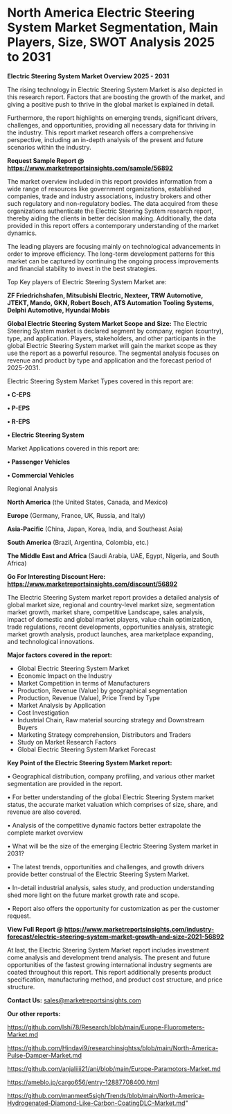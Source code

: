 # North America Electric Steering System Market Segmentation, Main Players, Size, SWOT Analysis 2025 to 2031

<Strong> Electric Steering System Market Overview 2025 - 2031</strong>

The rising technology in Electric Steering System Market is also depicted in this research report. Factors that are boosting the growth of the market, and giving a positive push to thrive in the global market is explained in detail.

Furthermore, the report highlights on emerging trends, significant drivers, challenges, and opportunities, providing all necessary data for thriving in the industry. This report market research offers a comprehensive perspective, including an in-depth analysis of the present and future scenarios within the industry.

<strong>Request Sample Report @ <a href=https://www.marketreportsinsights.com/sample/56892>https://www.marketreportsinsights.com/sample/56892</a></strong>

The market overview included in this report provides information from a wide range of resources like government organizations, established companies, trade and industry associations, industry brokers and other such regulatory and non-regulatory bodies. The data acquired from these organizations authenticate the Electric Steering System research report, thereby aiding the clients in better decision making. Additionally, the data provided in this report offers a contemporary understanding of the market dynamics.

The leading players are focusing mainly on technological advancements in order to improve efficiency. The long-term development patterns for this market can be captured by continuing the ongoing process improvements and financial stability to invest in the best strategies.

Top Key players of Electric Steering System Market are:

<strong>ZF Friedrichshafen, Mitsubishi Electric, Nexteer, TRW Automotive, JTEKT, Mando, GKN, Robert Bosch, ATS Automation Tooling Systems, Delphi Automotive, Hyundai Mobis</strong>

<strong><b>Global Electric Steering System Market Scope and Size:</b></strong>
The Electric Steering System market is declared segment by company, region (country), type, and application. Players, stakeholders, and other participants in the global Electric Steering System market will gain the market scope as they use the report as a powerful resource. The segmental analysis focuses on revenue and product by type and application and the forecast period of 2025-2031.

Electric Steering System Market Types covered in this report are:

<strong>• C-EPS

• P-EPS

• R-EPS

• Electric Steering System</strong>

Market Applications covered in this report are:

<strong>• Passenger Vehicles

• Commercial Vehicles</strong> 

Regional Analysis

<strong>North America</strong> (the United States, Canada, and Mexico)

<strong>Europe</strong> (Germany, France, UK, Russia, and Italy)

<strong>Asia-Pacific</strong> (China, Japan, Korea, India, and Southeast Asia)

<strong>South America</strong> (Brazil, Argentina, Colombia, etc.)

<strong>The Middle East and Africa</strong> (Saudi Arabia, UAE, Egypt, Nigeria, and South Africa)

<strong>Go For Interesting Discount Here: <a href=https://www.marketreportsinsights.com/discount/56892>https://www.marketreportsinsights.com/discount/56892</a></strong>

The Electric Steering System market report provides a detailed analysis of global market size, regional and country-level market size, segmentation market growth, market share, competitive Landscape, sales analysis, impact of domestic and global market players, value chain optimization, trade regulations, recent developments, opportunities analysis, strategic market growth analysis, product launches, area marketplace expanding, and technological innovations.

<strong><b>Major factors covered in the report:</b></strong>
<ul>
  <li>Global Electric Steering System Market </li>
  <li>Economic Impact on the Industry</li>
  <li>Market Competition in terms of Manufacturers</li>
  <li>Production, Revenue (Value) by geographical segmentation</li>
  <li>Production, Revenue (Value), Price Trend by Type</li>
  <li>Market Analysis by Application</li>
  <li>Cost Investigation</li>
  <li>Industrial Chain, Raw material sourcing strategy and Downstream Buyers</li>
  <li>Marketing Strategy comprehension, Distributors and Traders</li>
  <li>Study on Market Research Factors</li>
  <li>Global Electric Steering System Market Forecast</li>
</ul>

<strong><b>Key Point of the Electric Steering System Market report:</b></strong>

• Geographical distribution, company profiling, and various other market segmentation are provided in the report.

• For better understanding of the global Electric Steering System market status, the accurate market valuation which comprises of size, share, and revenue are also covered.

• Analysis of the competitive dynamic factors better extrapolate the complete market overview

• What will be the size of the emerging Electric Steering System market in 2031?

• The latest trends, opportunities and challenges, and growth drivers provide better construal of the Electric Steering System Market.

• In-detail industrial analysis, sales study, and production understanding shed more light on the future market growth rate and scope.

• Report also offers the opportunity for customization as per the customer request.

<strong><b>View Full Report @ <a href=https://www.marketreportsinsights.com/industry-forecast/electric-steering-system-market-growth-and-size-2021-56892>https://www.marketreportsinsights.com/industry-forecast/electric-steering-system-market-growth-and-size-2021-56892</a></b></strong>


At last, the Electric Steering System Market report includes investment come analysis and development trend analysis. The present and future opportunities of the fastest growing international industry segments are coated throughout this report. This report additionally presents product specification, manufacturing method, and product cost structure, and price structure.

<strong>Contact Us:</strong>
sales@marketreportsinsights.com

<strong>Our other reports:</strong>

<a href=https://github.com/Ishi78/Research/blob/main/Europe-Fluorometers-Market.md>https://github.com/Ishi78/Research/blob/main/Europe-Fluorometers-Market.md</a>

<a href=https://github.com/Hindavi9/researchinsightss/blob/main/North-America-Pulse-Damper-Market.md>https://github.com/Hindavi9/researchinsightss/blob/main/North-America-Pulse-Damper-Market.md</a>

<a href=https://github.com/anjaliiii21/ani/blob/main/Europe-Paramotors-Market.md>https://github.com/anjaliiii21/ani/blob/main/Europe-Paramotors-Market.md</a>

<a href=https://ameblo.jp/cargo656/entry-12887708400.html>https://ameblo.jp/cargo656/entry-12887708400.html</a>

<a href=https://github.com/manmeet5sigh/Trends/blob/main/North-America-Hydrogenated-Diamond-Like-Carbon-CoatingDLC-Market.md>https://github.com/manmeet5sigh/Trends/blob/main/North-America-Hydrogenated-Diamond-Like-Carbon-CoatingDLC-Market.md</a>"
